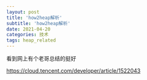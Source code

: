 ```yaml
---
layout: post
title: 'how2heap解析'
subtitle: 'how2heap解析'
date: 2021-04-20
categories: 技术
tags: heap_related
---
```

看到网上有个老哥总结的挺好

https://cloud.tencent.com/developer/article/1522043